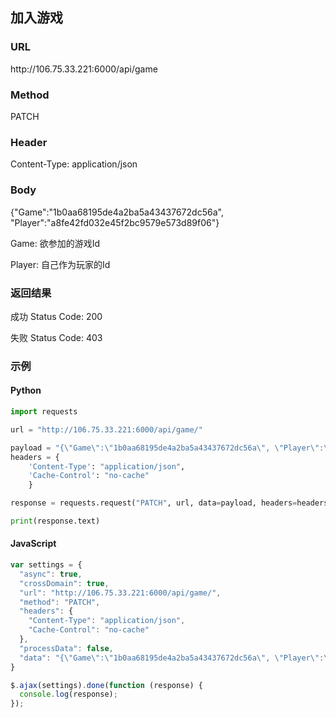 ## 加入游戏

### URL
ht<span></span>tp://106.75.33.221:6000/api/game

### Method
PATCH

### Header
Content-Type: application/json

### Body
{"Game":"1b0aa68195de4a2ba5a43437672dc56a", "Player":"a8fe42fd032e45f2bc9579e573d89f06"}

Game: 欲参加的游戏Id

Player: 自己作为玩家的Id


### 返回结果
成功 Status Code: 200

失败 Status Code: 403

### 示例
#### Python
```python
import requests

url = "http://106.75.33.221:6000/api/game/"

payload = "{\"Game\":\"1b0aa68195de4a2ba5a43437672dc56a\", \"Player\":\"a8fe42fd032e45f2bc9579e573d89f06\"}"
headers = {
    'Content-Type': "application/json",
    'Cache-Control': "no-cache"
    }

response = requests.request("PATCH", url, data=payload, headers=headers)

print(response.text)
```

#### JavaScript
```javascript
var settings = {
  "async": true,
  "crossDomain": true,
  "url": "http://106.75.33.221:6000/api/game/",
  "method": "PATCH",
  "headers": {
    "Content-Type": "application/json",
    "Cache-Control": "no-cache"
  },
  "processData": false,
  "data": "{\"Game\":\"1b0aa68195de4a2ba5a43437672dc56a\", \"Player\":\"a8fe42fd032e45f2bc9579e573d89f06\"}"
}

$.ajax(settings).done(function (response) {
  console.log(response);
});
```